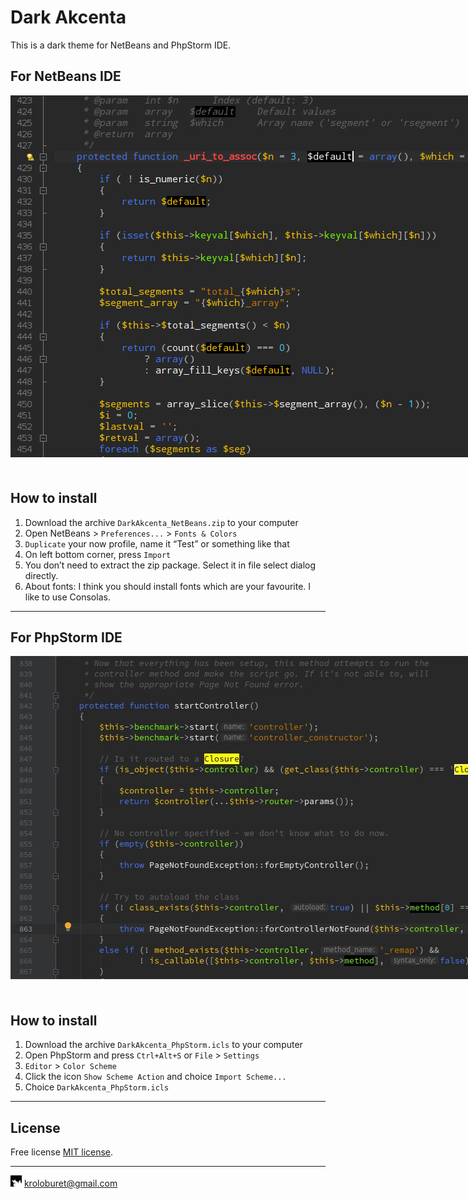 <!-- Developer: Sergey Nizhnik kroloburet@gmail.com -->
# Dark Akcenta
This is a dark theme for NetBeans and PhpStorm IDE.

## For NetBeans IDE

<img src="https://raw.githubusercontent.com/kroloburet/DarkAkcenta/master/img/DarkAkcenta_NetBeans_share.jpg" style="max-width:900px;margin-bottom:1.5em;">

## How to install

1. Download the archive `DarkAkcenta_NetBeans.zip` to your computer
2. Open NetBeans > `Preferences...` > `Fonts & Colors`
3. `Duplicate` your now profile, name it “Test” or something like that
4. On left bottom corner, press `Import`
5. You don’t need to extract the zip package. Select it in file select dialog directly.
6. About fonts: I think you should install fonts which are your favourite. I like to use Consolas.

***

## For PhpStorm IDE

<img src="https://raw.githubusercontent.com/kroloburet/DarkAkcenta/master/img/DarkAkcenta_PhpStorm_share.jpg" style="max-width:900px;margin-bottom:1.5em;">

## How to install

1. Download the archive `DarkAkcenta_PhpStorm.icls` to your computer
2. Open PhpStorm and press `Ctrl+Alt+S` or `File` > `Settings`
3. `Editor` > `Color Scheme`
4. Click the icon `Show Scheme Action` and choice `Import Scheme...`
5. Choice `DarkAkcenta_PhpStorm.icls`

***

## License
Free license [MIT license](https://opensource.org/licenses/MIT).

***
<img src="https://raw.githubusercontent.com/kroloburet/DarkAkcenta/master/img/i.jpg"> kroloburet@gmail.com
